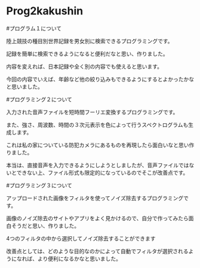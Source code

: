 # Prog2kakushin

#プログラム１について

陸上競技の種目別世界記録を男女別に検索できるプログラミングです。

記録を簡単に検索できるようになると便利だなと思い、作りました。

内容を変えれば、日本記録や全く別の内容でも使えると思います。

今回の内容でいえば、年齢など他の絞り込みもできるようにするとよかったかなと思いました。

#プログラミング２について

入力された音声ファイルを短時間フーリエ変換するプログラミングです。

また、強さ、周波数、時間の３次元表示を色によって行うスペクトログラムも生成します。

これは私の家についている防犯カメラにあるものを再現したら面白いなと思い作りました。

本当は、直接音声を入力できるようにしようとしましたが、音声ファイルではないとできない上、ファイル形式も限定的になっているのでそこが改善点です。

#プログラミング３について

アップロードされた画像をフィルタを使ってノイズ除去するプログラミングです。

画像のノイズ除去のサイトやアプリをよく見かけるので、自分で作ってみたら面白そうだと思い、作りました。

4つのフィルタの中から選択してノイズ除去することができます

改善点としては、どのような目的なのかによって自動でフィルタが選択されるようになれば、より便利になるかなと思いました。
